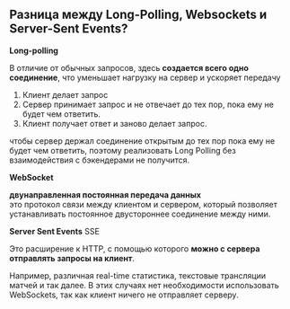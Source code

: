 <h2>Разница между Long-Polling, Websockets и Server-Sent Events?</h2>  

**Long-polling**  
  
В отличие от обычных запросов, здесь **создается всего одно соединение**, что уменьшает нагрузку на сервер и ускоряет передачу  
  
1. Клиент делает запрос
2. Сервер принимает запрос и не отвечает до тех пор, пока ему не будет чем ответить.
3. Клиент получает ответ и заново делает запрос.

чтобы сервер держал соединение открытым до тех пор пока ему не будет чем ответить, поэтому реализовать Long Polling без взаимодействия с бэкендерами не получится.

**WebSocket**  

**двунаправленная постоянная передача данных**  
это протокол связи между клиентом и сервером, который позволяет устанавливать постоянное двустороннее соединение между ними.

**Server Sent Events** SSE  

Это расширение к HTTP, с помощью которого **можно с сервера отправлять запросы на клиент**.  
  
Например, различная real-time статистика, текстовые трансляции матчей и так далее. В этих случаях нет необходимости использовать WebSockets, так как клиент ничего не отправляет серверу.  

